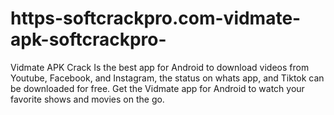 # https-softcrackpro.com-vidmate-apk-softcrackpro-
Vidmate APK Crack Is the best app for Android to download videos from Youtube, Facebook, and Instagram, the status on whats app, and Tiktok can be downloaded for free. Get the Vidmate app for Android to watch your favorite shows and movies on the go.
